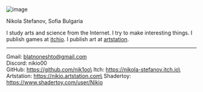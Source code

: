 
![image](../photo.jpg)

Nikola Stefanov, Sofia Bulgaria

I study arts and science from the Internet. I try to make interesting things. I publish games at [itchio](https://nikola-stefanov.itch.io). I publish art at [artstation](https://nikio.artstation.com).

---
Gmail: blatnoneshto@gmail.com\
Discord: nikio00\
GitHub: https://github.com/nik1oo\
Itch: https://nikola-stefanov.itch.io\
Artstation: https://nikio.artstation.com\
Shadertoy: https://www.shadertoy.com/user/Nikio
